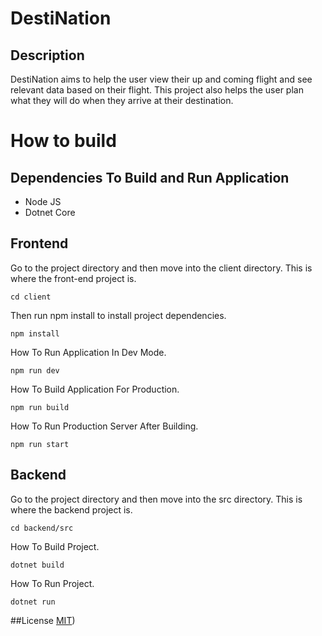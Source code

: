 # DestiNation

## Description
 DestiNation aims to help the user view their up and coming flight and see relevant data based on their flight. This project also helps the user plan what they will do when they arrive at their destination.

# How to build
## Dependencies To Build and Run Application
- Node JS
- Dotnet Core

## Frontend
Go to the project directory and then move into the client directory. This is where the front-end project is.
```console
cd client
```
Then run npm install to install project dependencies.
```console
npm install
```

How To Run Application In Dev Mode.
```console
npm run dev
```
How To Build Application For Production.
```console
npm run build 
```
How To Run Production Server After Building.
```console
npm run start
```

## Backend
Go to the project directory and then move into the src directory. This is where the backend project is.
```console
cd backend/src
```
How To Build Project.
```console
dotnet build
```
How To Run Project.
```console
dotnet run
```

##License 
[MIT](https://choosealicense.com/licenses/mit/))
